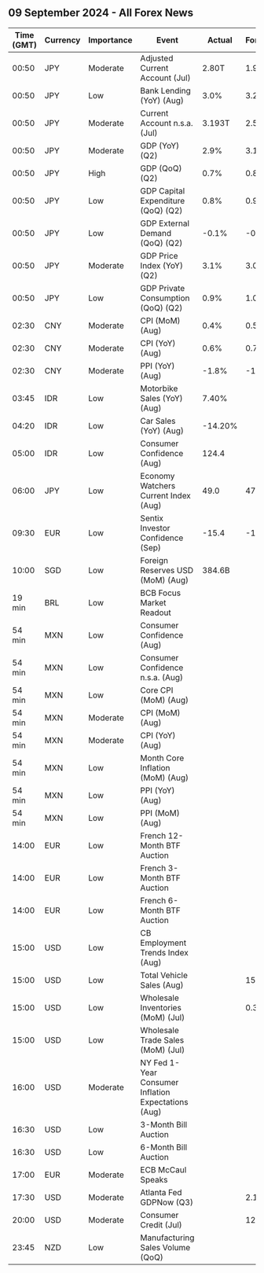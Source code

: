 ## 09 September 2024 - All Forex News

| Time (GMT) | Currency | Importance | Event | Actual | Forecast | Previous |
|------|----------|------------|-------|--------|----------|----------|
| 00:50 | JPY | Moderate | Adjusted Current Account (Jul) | 2.80T | 1.93T | 1.78T |
| 00:50 | JPY | Low | Bank Lending (YoY) (Aug) | 3.0% | 3.2% | 3.2% |
| 00:50 | JPY | Moderate | Current Account n.s.a. (Jul) | 3.193T | 2.589T | 1.534T |
| 00:50 | JPY | Moderate | GDP (YoY) (Q2) | 2.9% | 3.1% | -2.4% |
| 00:50 | JPY | High | GDP (QoQ) (Q2) | 0.7% | 0.8% | -0.6% |
| 00:50 | JPY | Low | GDP Capital Expenditure (QoQ) (Q2) | 0.8% | 0.9% | -0.5% |
| 00:50 | JPY | Low | GDP External Demand (QoQ) (Q2) | -0.1% | -0.1% | -0.5% |
| 00:50 | JPY | Moderate | GDP Price Index (YoY) (Q2) | 3.1% | 3.0% | 3.4% |
| 00:50 | JPY | Low | GDP Private Consumption (QoQ) (Q2) | 0.9% | 1.0% | -0.6% |
| 02:30 | CNY | Moderate | CPI (MoM) (Aug) | 0.4% | 0.5% | 0.5% |
| 02:30 | CNY | Moderate | CPI (YoY) (Aug) | 0.6% | 0.7% | 0.5% |
| 02:30 | CNY | Moderate | PPI (YoY) (Aug) | -1.8% | -1.5% | -0.8% |
| 03:45 | IDR | Low | Motorbike Sales (YoY) (Aug) | 7.40% |  | 26.00% |
| 04:20 | IDR | Low | Car Sales (YoY) (Aug) | -14.20% |  | -7.90% |
| 05:00 | IDR | Low | Consumer Confidence (Aug) | 124.4 |  | 123.4 |
| 06:00 | JPY | Low | Economy Watchers Current Index (Aug) | 49.0 | 47.6 | 47.5 |
| 09:30 | EUR | Low | Sentix Investor Confidence (Sep) | -15.4 | -12.4 | -13.9 |
| 10:00 | SGD | Low | Foreign Reserves USD (MoM) (Aug) | 384.6B |  | 378.6B |
| 19 min | BRL | Low | BCB Focus Market Readout |  |  |  |
| 54 min | MXN | Low | Consumer Confidence (Aug) |  |  | 46.9 |
| 54 min | MXN | Low | Consumer Confidence n.s.a. (Aug) |  |  | 47.0 |
| 54 min | MXN | Low | Core CPI (MoM) (Aug) |  |  | 0.32% |
| 54 min | MXN | Moderate | CPI (MoM) (Aug) |  |  | 1.05% |
| 54 min | MXN | Moderate | CPI (YoY) (Aug) |  |  | 5.57% |
| 54 min | MXN | Low | Month Core Inflation (MoM) (Aug) |  |  | 4.05% |
| 54 min | MXN | Low | PPI (YoY) (Aug) |  |  | 5.50% |
| 54 min | MXN | Low | PPI (MoM) (Aug) |  |  | 0.70% |
| 14:00 | EUR | Low | French 12-Month BTF Auction |  |  | 2.997% |
| 14:00 | EUR | Low | French 3-Month BTF Auction |  |  | 3.462% |
| 14:00 | EUR | Low | French 6-Month BTF Auction |  |  | 3.308% |
| 15:00 | USD | Low | CB Employment Trends Index (Aug) |  |  | 109.61 |
| 15:00 | USD | Low | Total Vehicle Sales (Aug) |  | 15.40M | 15.80M |
| 15:00 | USD | Low | Wholesale Inventories (MoM) (Jul) |  | 0.3% | 0.2% |
| 15:00 | USD | Low | Wholesale Trade Sales (MoM) (Jul) |  |  | -0.6% |
| 16:00 | USD | Moderate | NY Fed 1-Year Consumer Inflation Expectations (Aug) |  |  | 3.0% |
| 16:30 | USD | Low | 3-Month Bill Auction |  |  | 4.970% |
| 16:30 | USD | Low | 6-Month Bill Auction |  |  | 4.645% |
| 17:00 | EUR | Moderate | ECB McCaul Speaks |  |  |  |
| 17:30 | USD | Moderate | Atlanta Fed GDPNow (Q3) |  | 2.1% | 2.1% |
| 20:00 | USD | Moderate | Consumer Credit (Jul) |  | 12.30B | 8.93B |
| 23:45 | NZD | Low | Manufacturing Sales Volume (QoQ) |  |  | -0.4% |
